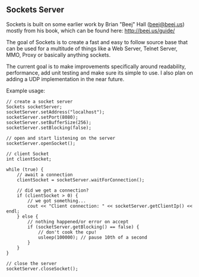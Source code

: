 ## Sockets Server

Sockets is built on some earlier work by Brian "Beej" Hall (beej@beej.us) mostly
from his book, which can be found here: http://beej.us/guide/

The goal of Sockets is to create a fast and easy to follow source base that can
be used for a multitude of things like a Web Server, Telnet Server, MMO, Proxy
or basically anything sockets.

The current goal is to make improvements specifically around readability, 
performance, add unit testing and make sure its simple to use. I also plan
on adding a UDP implementation in the near future.

Example usage:

```
// create a socket server
Sockets socketServer;
socketServer.setAddress("localhost");
socketServer.setPort(8080);
socketServer.setBufferSize(256);
socketServer.setBlocking(false);

// open and start listening on the server
socketServer.openSocket();

// client Socket
int clientSocket;

while (true) {
	// await a connection
	clientSocket = socketServer.waitForConnection();

	// did we get a connection?
	if (clientSocket > 0) {
		// we got something...
		cout << "Client connection: " << socketServer.getClientIp() << endl;
	} else {
		// nothing happened/or error on accept
		if (socketServer.getBlocking() == false) {
			// don't cook the cpu!
			usleep(100000); // pause 10th of a second
		}
	}
}

// close the server
socketServer.closeSocket();
```

